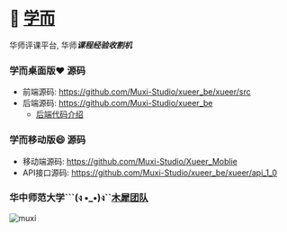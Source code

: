 # 🏫 [学而](http://xueer.ccnuer.cn)

华师评课平台, 华师***课程经验收割机***<br/>

### 学而桌面版❤️ 源码
+ 前端源码: https://github.com/Muxi-Studio/xueer_be/xueer/src
+ 后端源码: https://github.com/Muxi-Studio/xueer_be
    + [后端代码介绍](https://github.com/Muxi-Studio/xueer_be/be-readme.md)

### 学而移动版😄 源码
+ 移动端源码: https://github.com/Muxi-Studio/Xueer_Moblie
+ API接口源码: https://github.com/Muxi-Studio/xueer_be/xueer/api_1_0

### 华中师范大学```(ง •_•)ง``[木犀团队](http://muxistudio.com)
![muxi](https://avatars2.githubusercontent.com/u/10476331?v=3&s=200)
